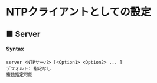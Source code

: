 # NTPクライアントとしての設定
## ■ Server
#### Syntax
```
server <NTPサーバ> [<Option1> <Option2> ... ]
デフォルト: 指定なし
複数指定可能
```
